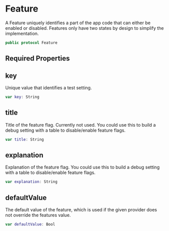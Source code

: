# Feature

A Feature uniquely identifies a part of the app code that can either be enabled or disabled.
Features only have two states by design to simplify the implementation.

``` swift
public protocol Feature
```

## Required Properties

## key

Unique value that identifies a test setting.

``` swift
var key: String
```

## title

Title of the feature flag. Currently not used. You could use this to build a debug setting with a table to disable/enable feature flags.

``` swift
var title: String
```

## explanation

Explanation of the feature flag. You could use this to build a debug setting with a table to disable/enable feature flags.

``` swift
var explanation: String
```

## defaultValue

The default value of the feature, which is used if the given provider does not override the features value.

``` swift
var defaultValue: Bool
```
